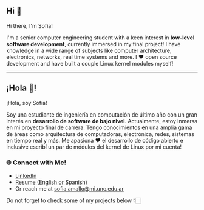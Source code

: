 ## Hi 👋
Hi there, I'm Sofía!

I'm a senior computer engineering student with a keen interest in **low-level software development**, currently immersed in my final project!
I have knowledge in a wide range of subjects like computer architecture, electronics, networks, real time systems and more. I ❤️ open source development and have built a couple Linux kernel modules myself! 

---

## ¡Hola 👋!
¡Hola, soy Sofía!

Soy una estudiante de ingeniería en computación de último año con un gran interés en **desarrollo de software de bajo nivel**. Actualmente, estoy inmersa en mi proyecto final de carrera.
Tengo conocimientos en una amplia gama de áreas como arquitectura de computadoras, electrónica, redes, sistemas en tiempo real y más. Me apasiona ❤️ el desarrollo de código abierto e inclusive escribí un par de módulos del kernel de Linux por mi cuenta!

### 🌐 Connect with Me!
- [LinkedIn](https://www.linkedin.com/in/sofia-amallo/)
- [Resume (English or Spanish)](https://drive.google.com/drive/folders/1leReSHJjI4l2bfvXQzWuoLQ9Qk3fzRzk?usp=drive_link)
- Or reach me at sofia.amallo@mi.unc.edu.ar

Do not forget to check some of my projects below 👇🏻
